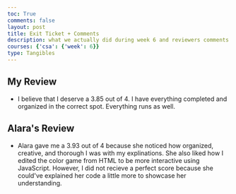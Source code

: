 ```yaml
---
toc: True
comments: false
layout: post
title: Exit Ticket + Comments
description: what we actually did during week 6 and reviewers comments from web programing basics test
courses: {'csa': {'week': 6}}
type: Tangibles
---
```


## My Review
- I believe that I deserve a 3.85 out of 4. I have everything completed and organized in the correct spot. Everything runs as well. 

## Alara's Review
- Alara gave me a 3.93 out of 4 because she noticed how organized, creative, and thorough I was with my explinations. She also liked how I edited the color game from HTML to be more interactive using JavaScript. However, I did not recieve a perfect score because she could've explained her code a little more to showcase her understanding.